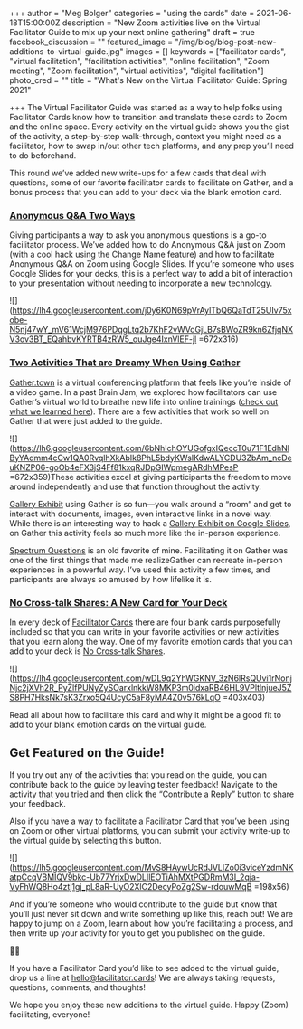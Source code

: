 +++
author = "Meg Bolger"
categories = "using the cards"
date = 2021-06-18T15:00:00Z
description = "New Zoom activities live on the Virtual Facilitator Guide to mix up your next online gathering"
draft = true
facebook_discussion = ""
featured_image = "/img/blog/blog-post-new-additions-to-virtual-guide.jpg"
images = []
keywords = ["facilitator cards", "virtual facilitation", "facilitation activities", "online facilitation", "Zoom meeting", "Zoom facilitation", "virtual activities", "digital facilitation"]
photo_cred = ""
title = "What's New on the Virtual Facilitator Guide: Spring 2021"

+++
The Virtual Facilitator Guide was started as a way to help folks using Facilitator Cards know how to transition and translate these cards to Zoom and the online space. Every activity on the virtual guide shows you the gist of the activity, a step-by-step walk-through, context you might need as a facilitator, how to swap in/out other tech platforms, and any prep you’ll need to do beforehand.

This round we’ve added new write-ups for a few cards that deal with questions, some of our favorite facilitator cards to facilitate on Gather, and a bonus process that you can add to your deck via the blank emotion card.

### [Anonymous Q&A Two Ways](https://virtual.facilitator.cards/processes/anonymous-q-a)

Giving participants a way to ask you anonymous questions is a go-to facilitator process. We’ve added how to do Anonymous Q&A just on Zoom (with a cool hack using the Change Name feature) and how to facilitate Anonymous Q&A on Zoom using Google Slides. If you’re someone who uses Google Slides for your decks, this is a perfect way to add a bit of interaction to your presentation without needing to incorporate a new technology.

![](https://lh4.googleusercontent.com/j0y6K0N69pVrAylTbQ6QaTdT25UIv75xobe-N5nj47wY_mV61WcjM976PDqgLtq2b7KhF2vWVoGjLB7sBWoZR9kn6ZfjqNXV3ov3BT_EQahbvKYRTB4zRW5_ouJge4IxnVlEF-jl =672x316)

### [Two Activities That are Dreamy When Using Gather](https://virtual.facilitator.cards/apps/gather)

[Gather.town](http://gather.town/) is a virtual conferencing platform that feels like you’re inside of a video game. In a past Brain Jam, we explored how facilitators can use Gather’s virtual world to breathe new life into online trainings ([check out what we learned here](https://www.facilitator.cards/blog/using-gather-for-virtual-facilitation-canning-the-brain-jam/)). There are a few activities that work so well on Gather that were just added to the guide.

![](https://lh6.googleusercontent.com/6bNhIchOYUGofgxIQeccT0u71F1EdhNlByYAdmm4cCw1QA0RvqlhXkAbIk8PhL5bdyKWsIKdwALYCDU3ZbAm_ncDeuKNZP06-goOb4eFX3jS4Ff81kxqRJDpGIWpmegARdhMPesP =672x359)These activities excel at giving participants the freedom to move around independently and use that function throughout the activity.

[Gallery Exhibit](https://virtual.facilitator.cards/gallery-exhibit-on-zoom-using-gather-meg-bolger) using Gather is so fun—you walk around a “room” and get to interact with documents, images, even interactive links in a novel way. While there is an interesting way to hack a [Gallery Exhibit on Google Slides](https://virtual.facilitator.cards/gallery-exhibit-on-zoom-using-google-slides-meg-bolger), on Gather this activity feels so much more like the in-person experience.

[Spectrum Questions](https://virtual.facilitator.cards/spectrum-questions-on-zoom-using-gather-meg-bolger) is an old favorite of mine. Facilitating it on Gather was one of the first things that made me realizeGather can recreate in-person experiences in a powerful way. I’ve used this activity a few times, and participants are always so amused by how lifelike it is.

### [No Cross-talk Shares: A New Card for Your Deck](https://virtual.facilitator.cards/no-cross-talk-shares-on-zoom-meg-bolger)

In every deck of [Facilitator Cards](http://facilitator.cards/) there are four blank cards purposefully included so that you can write in your favorite activities or new activities that you learn along the way. One of my favorite emotion cards that you can add to your deck is [No Cross-talk Shares](https://virtual.facilitator.cards/no-cross-talk-shares-on-zoom-meg-bolger).

![](https://lh4.googleusercontent.com/wDL9q2YhWGKNV_3zN6lRsQUvi1rNonjNjc2jXVh2R_PyZlfPUNyZySOarxlnkkW8MKP3m0idxaRB46HL9VPltlnjueJ5ZS8PH7HksNk7sK3Zrxo5Q4UcyC5aF8yMA4Z0v576kLqO =403x403)

Read all about how to facilitate this card and why it might be a good fit to add to your blank emotion cards on the virtual guide.

## Get Featured on the Guide!

If you try out any of the activities that you read on the guide, you can contribute back to the guide by leaving tester feedback! Navigate to the activity that you tried and then click the “Contribute a Reply” button to share your feedback.

Also if you have a way to facilitate a Facilitator Card that you’ve been using on Zoom or other virtual platforms, you can submit your activity write-up to the virtual guide by selecting this button.

![](https://lh5.googleusercontent.com/MvS8HAywUcRdJVLIZo0i3viceYzdmNKatpCcqVBMIQV9bkc-Ub77YrjxDwDLIlEOTiAhMXtPGDRmM3I_2qja-VyFhWQ8Ho4ztj1gj_pL8aR-UyO2XlC2DecyPoZg2Sw-rdouwMqB =198x56)

And if you’re someone who would contribute to the guide but know that you’ll just never sit down and write something up like this, reach out! We are happy to jump on a Zoom, learn about how you’re facilitating a process, and then write up your activity for you to get you published on the guide.

🧑‍💻

If you have a Facilitator Card you’d like to see added to the virtual guide, drop us a line at hello@facilitator.cards! We are always taking requests, questions, comments, and thoughts!

We hope you enjoy these new additions to the virtual guide. Happy (Zoom) facilitating, everyone!